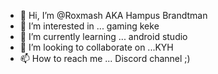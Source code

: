 - 👋 Hi, I’m @Roxmash AKA Hampus Brandtman
- 👀 I’m interested in ... gaming keke
- 🌱 I’m currently learning ... android studio
- 💞️ I’m looking to collaborate on ...KYH
- 📫 How to reach me ... Discord channel ;)

<!---
Roxmash/Roxmash is a ✨ special ✨ repository because its `README.md` (this file) appears on your GitHub profile.
You can click the Preview link to take a look at your changes.
--->
